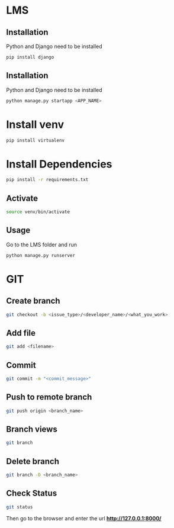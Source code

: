 # LMS

## Installation

Python and Django need to be installed

```bash
pip install django
```

## Installation

Python and Django need to be installed

```bash
python manage.py startapp <APP_NAME>
```

# Install venv

```bash
pip install virtualenv
```

# Install Dependencies

```bash
pip install -r requirements.txt

```

## Activate 
```bash
source venv/bin/activate
```

## Usage

Go to the LMS folder and run

```bash
python manage.py runserver
```

# GIT

## Create branch
```bash
git checkout -b <issue_type>/<developer_name>/<what_you_work>
```

## Add file
```bash
git add <filename>
```

## Commit 
```bash
git commit -m "<commit_message>"
```

## Push to remote branch
```bash
git push origin <branch_name>
```

## Branch views
```bash
git branch
```

## Delete branch
```bash
git branch -D <branch_name>
```

## Check Status
```bash
git status
```

Then go to the browser and enter the url **http://127.0.0.1:8000/**